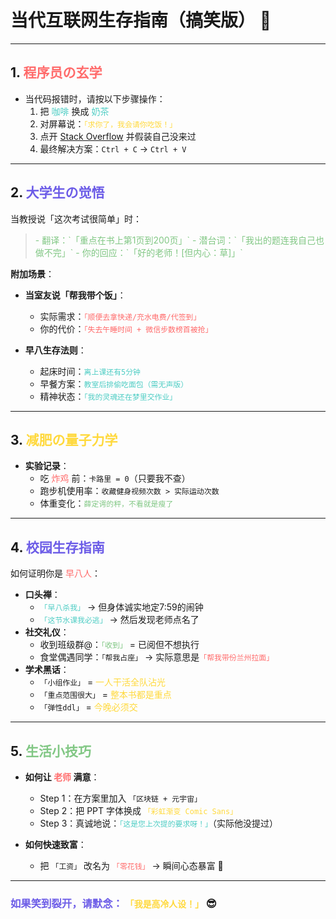# 当代互联网生存指南（搞笑版） 🤣

---

## 1. <span style="color: #FF6B6B;">**程序员の玄学**</span>
- 当代码报错时，请按以下步骤操作：
  1. 把 <span style="color: #4ECDC4;">咖啡</span> 换成 <span style="color: #4ECDC4;">奶茶</span>  
  2. 对屏幕说：<span style="color: #FFD93D;">`「求你了，我会请你吃饭！」`</span>  
  3. 点开 [Stack Overflow](https://stackoverflow.com) 并假装自己没来过  
  4. 最终解决方案：`Ctrl + C` → `Ctrl + V`

---

## 2. <span style="color: #6C5CE7;">**大学生の觉悟**</span>
当教授说「这次考试很简单」时：
> <span style="color: #81C784;">  
> - 翻译：`「重点在书上第1页到200页」`  
> - 潜台词：`「我出的题连我自己也做不完」`  
> - 你的回应：`「好的老师！[但内心：草]」`  
> </span>

**附加场景**：
- ​**当室友说「帮我带个饭」**：
  - 实际需求：<span style="color: #FF6B6B;">`「顺便去拿快递/充水电费/代签到」`</span>  
  - 你的代价：<span style="color: #FF6B6B;">`「失去午睡时间 + 微信步数榜首被抢」`</span>  

- ​**早八生存法则**：
  - 起床时间：<span style="color: #4ECDC4;">`离上课还有5分钟`</span>  
  - 早餐方案：<span style="color: #4ECDC4;">`教室后排偷吃面包（需无声版）`</span>  
  - 精神状态：<span style="color: #4ECDC4;">`「我的灵魂还在梦里交作业」`</span>  

---

## 3. <span style="color: #FFD93D;">**减肥の量子力学**</span>
- ​**实验记录**：  
  - 吃 <span style="color: #FF6B6B;">炸鸡</span> 前：`卡路里 = 0`（只要我不查）  
  - 跑步机使用率：`收藏健身视频次数 > 实际运动次数`  
  - 体重变化：<span style="color: #81C784;">`薛定谔的秤，不看就是瘦了`</span>

---

## 4. <span style="color: #6C5CE7;">**校园生存指南**</span>
如何证明你是 <span style="color: #FF6B6B;">早八人</span>：  
- ​**口头禅**：  
  - <span style="color: #4ECDC4;">`「早八杀我」`</span> → 但身体诚实地定7:59的闹钟  
  - <span style="color: #4ECDC4;">`「这节水课我必逃」`</span> → 然后发现老师点名了  
- ​**社交礼仪**：  
  - 收到班级群@：<span style="color: #81C784;">`「收到」`</span> = 已阅但不想执行  
  - 食堂偶遇同学：`「帮我占座」` → 实际意思是<span style="color: #FF6B6B;">`「帮我带份兰州拉面」`</span>  
- ​**学术黑话**：  
  - `「小组作业」` = <span style="color: #FFD93D;">一人干活全队沾光</span>  
  - `「重点范围很大」` = <span style="color: #FFD93D;">整本书都是重点</span>  
  - `「弹性ddl」` = <span style="color: #FFD93D;">今晚必须交</span>  

---

## 5. <span style="color: #81C784;">**生活小技巧**</span>
- ​**如何让 <span style="color: #FF6B6B;">老师</span> 满意**：  
  - Step 1：在方案里加入 `「区块链 + 元宇宙」`  
  - Step 2：把 PPT 字体换成 <span style="color: #FFD93D;">`「彩虹渐变 Comic Sans」`</span>  
  - Step 3：真诚地说：<span style="color: #4ECDC4;">`「这是您上次提的要求呀！」`</span>（实际他没提过）  

- ​**如何快速致富**：  
  - 把 `「工资」` 改名为 <span style="color: #FF6B6B;">`「零花钱」`</span> → 瞬间心态暴富 🤑

---

### <span style="color: #6C5CE7;">如果笑到裂开，请默念：</span> <span style="color: #FFD93D;">`「我是高冷人设！」`</span> 😎
